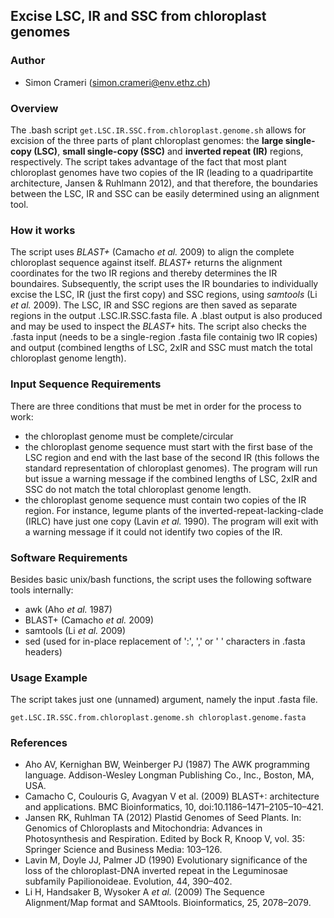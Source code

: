 ## Excise LSC, IR and SSC from chloroplast genomes

### Author
* Simon Crameri (simon.crameri@env.ethz.ch)

### Overview
The .bash script `get.LSC.IR.SSC.from.chloroplast.genome.sh` allows for excision of the three parts of plant chloroplast genomes: the **large single-copy (LSC)**, **small single-copy (SSC)** and **inverted repeat (IR)** regions, respectively. The script takes advantage of the fact that most plant chloroplast genomes have two copies of the IR (leading to a quadripartite architecture, Jansen & Ruhlmann 2012), and that therefore, the boundaries between the LSC, IR and SSC can be easily determined using an alignment tool. 

### How it works
The script uses *BLAST+* (Camacho *et al.* 2009) to align the complete chloroplast sequence against itself. *BLAST+* returns the alignment coordinates for the two IR regions and thereby determines the IR boundaires. Subsequently, the script uses the IR boundaries to individually excise the LSC, IR (just the first copy) and SSC regions, using *samtools* (Li *et al.* 2009). The LSC, IR and SSC regions are then saved as separate regions in the output .LSC.IR.SSC.fasta file. A .blast output is also produced and may be used to inspect the *BLAST+* hits. The script also checks the .fasta input (needs to be a single-region .fasta file containig two IR copies) and output (combined lengths of LSC, 2xIR and SSC must match the total chloroplast genome length).

### Input Sequence Requirements
There are three conditions that must be met in order for the process to work:

* the chloroplast genome must be complete/circular
* the chloroplast genome sequence must start with the first base of the LSC region and end with the last base of the second IR (this follows the standard representation of chloroplast genomes). The program will run but issue a warning message if the combined lengths of LSC, 2xIR and SSC do not match the total chloroplast genome length.
* the chloroplast genome sequence must contain two copies of the IR region. For instance, legume plants of the inverted-repeat-lacking-clade (IRLC) have just one copy (Lavin *et al.* 1990). The program will exit with a warning message if it could not identify two copies of the IR.

### Software Requirements
Besides basic unix/bash functions, the script uses the following software tools internally:

* awk (Aho *et al.* 1987)
* BLAST+ (Camacho *et al.* 2009)
* samtools (Li *et al.* 2009)
* sed (used for in-place replacement of ':', ',' or ' ' characters in .fasta headers)

### Usage Example
The script takes just one (unnamed) argument, namely the input .fasta file.

`get.LSC.IR.SSC.from.chloroplast.genome.sh chloroplast.genome.fasta`

### References
* Aho AV, Kernighan BW, Weinberger PJ (1987) The AWK programming language. Addison-Wesley Longman Publishing Co., Inc., Boston, MA, USA.
* Camacho C, Coulouris G, Avagyan V et al. (2009) BLAST+: architecture and applications. BMC Bioinformatics, 10, doi:10.1186–1471–2105–10–421.
* Jansen RK, Ruhlman TA (2012) Plastid Genomes of Seed Plants. In: Genomics of Chloroplasts and Mitochondria: Advances in Photosynthesis and Respiration. Edited by Bock R, Knoop V, vol. 35: Springer Science and Business Media: 103–126.
* Lavin M, Doyle JJ, Palmer JD (1990) Evolutionary significance of the loss of the chloroplast-DNA inverted repeat in the Leguminosae subfamily Papilionoideae. Evolution, 44, 390–402.
* Li H, Handsaker B, Wysoker A *et al.* (2009) The Sequence Alignment/Map format and SAMtools. Bioinformatics, 25, 2078–2079.
